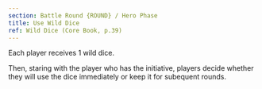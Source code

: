 ```yaml
---
section: Battle Round {ROUND} / Hero Phase
title: Use Wild Dice
ref: Wild Dice (Core Book, p.39)
---
```


Each player receives 1 wild dice.

Then, staring with the player who has the initiative, players decide whether they will use the dice immediately or keep it for subequent rounds.

